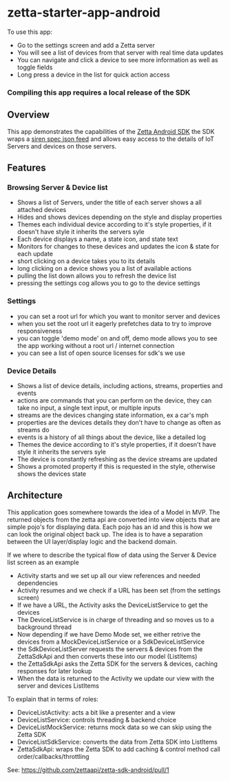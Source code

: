 # zetta-starter-app-android

To use this app:

 - Go to the settings screen and add a Zetta server
 - You will see a list of devices from that server with real time data updates
 - You can navigate and click a device to see more information as well as toggle fields
 - Long press a device in the list for quick action access

### Compiling this app requires a local release of the SDK

## Overview

This app demonstrates the capabilities of the [Zetta Android SDK](https://github.com/zettaapi/zetta-sdk-android)
the SDK wraps a [siren spec json feed](https://github.com/kevinswiber/siren) and allows easy access to the details of IoT Servers and devices on those servers.


## Features

### Browsing Server & Device list
- Shows a list of Servers, under the title of each server shows a all attached devices
- Hides and shows devices depending on the style and display properties
- Themes each individual device according to it's style properties, if it doesn't have style it inherits the servers syle
- Each device displays a name, a state icon, and state text
- Monitors for changes to these devices and updates the icon & state for each update
- short clicking on a device takes you to its details
- long clicking on a device shows you a list of available actions
- pulling the list down allows you to refresh the device list
- pressing the settings cog allows you to go to the device settings

### Settings
- you can set a root url for which you want to monitor server and devices
- when you set the root url it eagerly prefetches data to try to improve responsiveness
- you can toggle 'demo mode' on and off, demo mode allows you to see the app working without a root url / internet connection
- you can see a list of open source licenses for sdk's we use

### Device Details
- Shows a list of device details, including actions, streams, properties and events
- actions are commands that you can perform on the device, they can take no input, a single text input, or multiple inputs
- streams are the devices changing state information, ex a car's mph
- properties are the devices details they don't have to change as often as streams do
- events is a history of all things about the device, like a detailed log
- Themes the device according to it's style properties, if it doesn't have style it inherits the servers syle
- The device is constantly refreshing as the device streams are updated
- Shows a promoted property if this is requested in the style, otherwise shows the devices state

## Architecture

This application goes somewhere towards the idea of a Model in MVP. The returned objects from the zetta api are converted into
view objects that are simple pojo's for displaying data. Each pojo has an id and this is how we can look the original object back up.
The idea is to have a separation between the UI layer/display logic and the backend domain.

If we where to describe the typical flow of data using the Server & Device list screen as an example
 - Activity starts and we set up all our view references and needed dependencies
 - Activity resumes and we check if a URL has been set (from the settings screen)
 - If we have a URL, the Activity asks the DeviceListService to get the devices
 - The DeviceListService is in charge of threading and so moves us to a background thread
 - Now depending if we have Demo Mode set, we either retrive the devices from a MockDeviceListService or a SdkDeviceListService
 - the SdkDeviceListServer requests the servers & devices from the ZettaSdkApi and then converts these into our model (ListItems)
 - the ZettaSdkApi asks the Zetta SDK for the servers & devices, caching responses for later lookup
 - When the data is returned to the Activity we update our view with the server and devices ListItems

To explain that in terms of roles:
 - DeviceListActivity: acts a bit like a presenter and a view
 - DeviceListService: controls threading & backend choice
 - DeviceListMockService: returns mock data so we can skip using the Zetta SDK
 - DeviceListSdkService: converts the data from Zetta SDK into ListItems
 - ZettaSdkApi: wraps the Zetta SDK to add caching & control method call order/callbacks/throttling


See: https://github.com/zettaapi/zetta-sdk-android/pull/1
